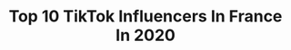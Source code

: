 ---
title: Top 10 TikTok Influencers In France In 2020
description: >-
  Find top TikTok influencers in France in 2020. Most popular hashtags: #foryoupage #danse #pourtoi #pov.
platform: TikTok
profiles:
  - username: "jeanne.dhx"
    fullname: >-
      𝒥𝑒𝒶𝓃𝓃𝑒 ☀️
    location: "France"
    followers: 559290
    engagement: 3674
    commentsToLikes: 0.033993
    id: ck9roy6tyet8u0j78wfrmak37
    verified: false
    hashtags: "#pov, #duo"
  - username: "mxceiva"
    fullname: >-
      MACEIVA ♡
    location: "France"
    followers: 818467
    engagement: 3483
    commentsToLikes: 0.060424
    id: ck7zo15qhgtyt0j78b2x5yxg9
    verified: true
    hashtags: "#pourtoi, #chasseauxoeufs, #diy, #resulat"
  - username: "glt__sarah1"
    fullname: >-
      🍁S A R A H🍁
    location: "France"
    followers: 460214
    engagement: 3444
    commentsToLikes: 0.066966
    id: ck9dvatmck0ij0j78eimk0u06
    verified: false
    hashtags: "#pourtoii, #dance, #danse, #enrush"
  - username: "lucaasbld"
    fullname: >-
      Lucaas ✨
    location: "France"
    followers: 719127
    engagement: 3342
    commentsToLikes: 0.045603
    id: ck9aek3aa2c4x0j78tns9tq28
    verified: false
    hashtags: "#foryoupage"
  - username: "matt.brt"
    fullname: >-
      Matthyss
    location: "France"
    followers: 1129551
    engagement: 3310
    commentsToLikes: 0.028969
    id: ck9acyqymuuwk0j7884myjk8z
    verified: false
    hashtags: ""
  - username: "fab_pch"
    fullname: >-
      Fabien Pch✨
    location: "France"
    followers: 1112803
    engagement: 3277
    commentsToLikes: 0.038915
    id: ck9addh76wtz10j78t05118wr
    verified: false
    hashtags: "#mcdo, #fail, #pov, #stopharcelementscolaire"
  - username: "mathildeclara_"
    fullname: >-
      💁🏽 Mathilde et Clara 💁🏼
    location: "France"
    followers: 911889
    engagement: 3074
    commentsToLikes: 0.025656
    id: ck83z5skxxyrq0j78tlwmbgwg
    verified: true
    hashtags: "#danse, #duo, #laissezpasserchallenge, #tahitialamaison"
  - username: "_un_tissmey_"
    fullname: >-
      _un_tissmey_
    location: "France"
    followers: 193759
    engagement: 3009
    commentsToLikes: 0.029218
    id: ck9grxrt9fz9n0j78n6ebeimk
    verified: false
    hashtags: "#ry"
  - username: "kevingrd"
    fullname: >-
      Kevin Grd
    location: "France"
    followers: 623123
    engagement: 2999
    commentsToLikes: 0.098149
    id: ckajjtpqumvyg0i78vv76qxbr
    verified: true
    hashtags: "#fashionnovapartner, #moigamin, #pourtoi, #challenge"
  - username: "mathi_and_julie"
    fullname: >-
      🌜Mathi AND Julie🌛
    location: "France"
    followers: 1249079
    engagement: 2962
    commentsToLikes: 0.018336
    id: ck9nn34yvnbdq0j785nzxrb2u
    verified: false
    hashtags: "#mirrorchallenge, #shein, #sheingalscoupon, #com"
---